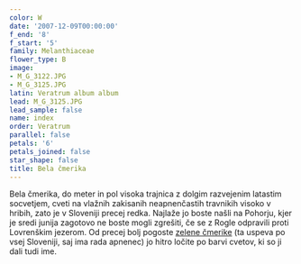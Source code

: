 ```yaml
---
color: W
date: '2007-12-09T00:00:00'
f_end: '8'
f_start: '5'
family: Melanthiaceae
flower_type: B
image:
- M_G_3122.JPG
- M_G_3125.JPG
latin: Veratrum album album
lead: M_G_3125.JPG
lead_sample: false
name: index
order: Veratrum
parallel: false
petals: '6'
petals_joined: false
star_shape: false
title: Bela čmerika
---
```

Bela čmerika, do meter in pol visoka trajnica z dolgim razvejenim latastim socvetjem, cveti na vlažnih zakisanih neapnenčastih travnikih visoko v hribih, zato je v Sloveniji precej redka. Najlaže jo boste našli na Pohorju, kjer je sredi junija zagotovo ne boste mogli zgrešiti, če se z Rogle odpravili proti Lovrenškim jezerom. Od precej bolj pogoste [zelene čmerike](../VeratrumAlbumLobelianum(ZelenaCmerika)/SI_ZelenaCmerika.asp) (ta uspeva po vsej Sloveniji, saj ima rada apnenec) jo hitro ločite po barvi cvetov, ki so ji dali tudi ime.
